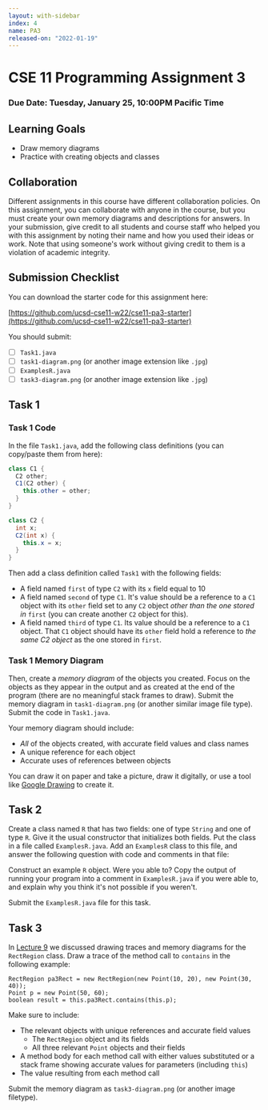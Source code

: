 ```yaml
---
layout: with-sidebar
index: 4
name: PA3
released-on: "2022-01-19"
---
```


# CSE 11 Programming Assignment 3

### Due Date: Tuesday, January 25, 10:00PM Pacific Time

## Learning Goals
- Draw memory diagrams
- Practice with creating objects and classes

## Collaboration

Different assignments in this course have different collaboration policies. On
this assignment, you can collaborate with anyone in the course, but you must
create your own memory diagrams and descriptions for answers.  In your
submission, give credit to all students and course staff who helped you with
this assignment by noting their name and how you used their ideas or work. Note
that using someone's work without giving credit to them is a violation of
academic integrity.


## Submission Checklist

You can download the starter code for this assignment here:

[https://github.com/ucsd-cse11-w22/cse11-pa3-starter](https://github.com/ucsd-cse11-w22/cse11-pa3-starter)

You should submit:

- [ ] `Task1.java`
- [ ] `task1-diagram.png` (or another image extension like `.jpg`)
- [ ] `ExamplesR.java`
- [ ] `task3-diagram.png` (or another image extension like `.jpg`)

## Task 1

### Task 1 Code

In the file `Task1.java`, add the following class definitions
(you can copy/paste them from here):

```java
class C1 {
  C2 other;
  C1(C2 other) {
    this.other = other;
  }
}

class C2 {
  int x;
  C2(int x) {
    this.x = x;
  }
}
```

Then add a class definition called `Task1` with the following fields:

- A field named `first` of type `C2` with its `x` field equal to 10
- A field named `second` of type `C1`. It's value should be a reference to a
  `C1` object with its `other` field set to any `C2` object _other than the
  one stored in_ `first` (you can create another `C2` object for this).
- A field named `third` of type `C1`. Its value should be a reference to a
  `C1` object. That `C1` object should have its `other` field hold a reference
  to _the same C2 object_ as the one stored in `first`.

### Task 1 Memory Diagram

Then, create a _memory diagram_ of the objects you created. Focus on the objects
as they appear in the output and as created at the end of the program (there are
no meaningful stack frames to draw). Submit the memory diagram in
`task1-diagram.png` (or another similar image file type). Submit the code in
`Task1.java`.

Your memory diagram should include:

- _All_ of the objects created, with accurate field values and class names
- A unique reference for each object
- Accurate uses of references between objects

You can draw it on paper and take a picture, draw it digitally, or use a tool
like [Google Drawing](https://drawings.new) to create it.

## Task 2

Create a class named `R` that has two fields: one of type `String` and one of
type `R`. Give it the usual constructor that initializes both fields. Put the
class in a file called `ExamplesR.java`. Add an `ExamplesR` class to this file,
and answer the following question with code and comments in that file:

Construct an example `R` object. Were you able to? Copy the output of running
your program into a comment in `ExamplesR.java` if you were able to, and explain
why you think it's not possible if you weren't.

Submit the `ExamplesR.java` file for this task.

## Task 3

In [Lecture 9](https://ucsd-cse11-w22.github.io/lectures/lecture9.html) we
discussed drawing traces and memory diagrams for the `RectRegion` class. Draw a
trace of the method call to `contains` in the following example:

```
RectRegion pa3Rect = new RectRegion(new Point(10, 20), new Point(30, 40));
Point p = new Point(50, 60);
boolean result = this.pa3Rect.contains(this.p);
```

Make sure to include:

- The relevant objects with unique references and accurate field values
  - The `RectRegion` object and its fields
  - All three relevant `Point` objects and their fields
- A method body for each method call with either values substituted or a stack
frame showing accurate values for parameters (including `this`)
- The value resulting from each method call

Submit the memory diagram as `task3-diagram.png` (or another image filetype).
